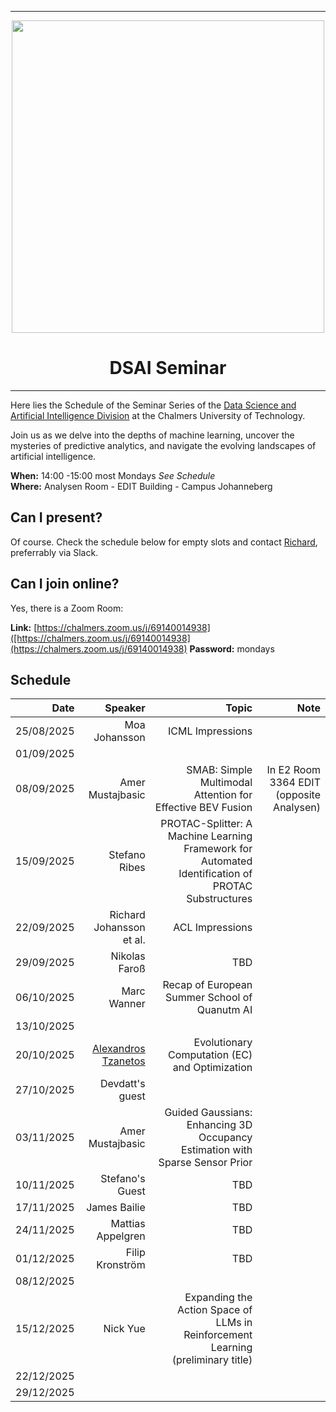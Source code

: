 
---

<div id="header" align="center", padding: 0px;>
  <img src="https://upload.wikimedia.org/wikipedia/commons/thumb/d/d4/Chalmers_wordmark.svg/1280px-Chalmers_wordmark.svg.png" width="500" />
  <h1>DSAI Seminar</h1>
</div>

---



Here lies the Schedule of the Seminar Series of the [Data Science and Artificial Intelligence Division](https://www.chalmers.se/en/departments/cse/our-research/data-science-and-ai/) at the Chalmers University of Technology.<br> 

Join us as we delve into the depths of machine learning, uncover the mysteries of predictive analytics, and navigate the evolving landscapes of artificial intelligence.

**When:** 14:00 -15:00 most Mondays *See Schedule* <br>
**Where:** Analysen Room - EDIT Building - Campus Johanneberg

## Can I present?

Of course. Check the schedule below for empty slots and contact [Richard](https://www.chalmers.se/personer/ricbec/), preferrably via Slack.

## Can I join online?

Yes, there is a Zoom Room:

**Link:** [https://chalmers.zoom.us/j/69140014938]([https://chalmers.zoom.us/j/69140014938](https://chalmers.zoom.us/j/69140014938)
**Password:** mondays


## Schedule

|       Date | Speaker | Topic| Note|
|-----------:|--------:|------:|-----:|
| 25/08/2025 | Moa Johansson| ICML Impressions       ||
| 01/09/2025 | |||
| 08/09/2025 | Amer Mustajbasic | SMAB: Simple Multimodal Attention for Effective BEV Fusion      | In E2 Room 3364 EDIT (opposite Analysen) |
| 15/09/2025 | Stefano Ribes | PROTAC-Splitter: A Machine Learning Framework for Automated Identification of PROTAC Substructures            ||
| 22/09/2025 | Richard Johansson et al. | ACL Impressions||
| 29/09/2025 | Nikolas Faroß | TBD      ||
| 06/10/2025 | Marc Wanner | Recap of European Summer School of Quanutm AI  ||
| 13/10/2025 |         |       ||
| 20/10/2025 | [Alexandros Tzanetos](https://ju.se/personinfo.html?sign=TZAALE&lang=en) | Evolutionary Computation (EC) and Optimization ||
| 27/10/2025 | Devdatt's guest | ||
| 03/11/2025 | Amer Mustajbasic | Guided Gaussians: Enhancing 3D Occupancy Estimation with Sparse Sensor Prior       ||
| 10/11/2025 | Stefano's Guest | TBD       ||
| 17/11/2025 | James Bailie  |  TBD      ||
| 24/11/2025 | Mattias Appelgren  |  TBD      ||
| 01/12/2025 | Filip Kronström |  TBD   ||
| 08/12/2025 |  |        ||
| 15/12/2025 |  Nick Yue  | Expanding the Action Space of LLMs in Reinforcement Learning (preliminary title)  ||
| 22/12/2025 |  |        ||
| 29/12/2025 |  |        ||
